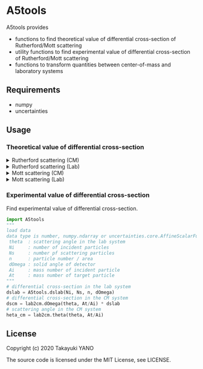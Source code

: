 A5tools
=======

A5tools provides
- functions to find theoretical value of differential cross-section of Rutherford/Mott scattering
- utility functions to find experimental value of differential cross-section of Rutherford/Mott scattering
- functions to transform quantities between center-of-mass and laboratory systems

## Requirements

- numpy
- uncertainties

## Usage

### Theoretical value of differential cross-section
<details>
<summary>Rutherford scattering (CM)</summary>
Find theoretical value of differential cross-section of Rutherford scattering in the center-of-mass system.

Assume that
- Incident particle is C13
- Target particle is C12
- Kinetic energy is 5.0 MeV (in the center-of-mass system)

```python
import numpy as np
import matplotlib.pyplot as plt
import A5tools

T = 5.0 # Kinetic energy
Zi = 6  # Atomic number of incident particle
Zt = 6  # Atomic number of target particle
x = np.linspace(20.0, 160.0, 1000)
y = A5tools.rutherford(np.radians(x), T, Zi, Zt)
# plot
plt.plot(x, y)
plt.yscale('log')
plt.xlabel('scattering angle (CM) [deg]')
plt.ylabel('differential cross-section [mb/str]')
plt.show()
```
</details>

<details>
<summary>Rutherford scattering (Lab)</summary>
Find theoretical value of differential cross-section of Rutherford scattering in the laboratory system.

Assume that
- Incident particle is C13
- Target particle is C12
- Kinetic energy is 10.0 MeV (in the laboratory system)

```python
import numpy as np
import matplotlib.pyplot as plt
import A5tools

T = 10.0 # Kinetic energy
Zi = 6   # Atomic number of incident particle
Ai = 13  #
Zt = 6   # Atomic number of target particle
At = 12  #
x = np.linspace(10.0, 60.0, 1000)
y = A5tools.rutherford_lab(np.radians(x), T, Zi, Ai, Zt, At)
# plot
plt.plot(x, y)
plt.yscale('log')
plt.xlabel('scattering angle (Lab) [deg]')
plt.ylabel('differential cross-section [mb/str]')
plt.show()
```
</details>

<details>
<summary>Mott scattering (CM)</summary>
Find theoretical value of differential cross-section of Mott scattering in the center-of-mass system.

Assume that
- Incident/Target particle is C12
- Kinetic energy is 5.0 MeV (in the center-of-mass system)

```python
import numpy as np
import matplotlib.pyplot as plt
import A5tools

T = 5.0 # Kinetic energy
Z = 6   # Atomic number of incident/target particle
A = 12  # Mass number of incident/target particle
S = 0.0 # spin
x = np.linspace(20.0, 160.0, 1000)
y = A5tools.mott(np.radians(x), T, Z, A, S)
# plot
plt.plot(x, y)
plt.yscale('log')
plt.xlabel('scattering angle (CM) [deg]')
plt.ylabel('differential cross-section [mb/str]')
plt.show()
```
</details>

<details>
<summary>Mott scattering (Lab)</summary>
Find theoretical value of differential cross-section of Mott scattering in the laboratory system.

Assume that
- Incident/Target particle is C12
- Kinetic energy is 10.0 MeV (in the laboratory system)

```python
import numpy as np
import matplotlib.pyplot as plt
import A5tools

T = 10.0 # Kinetic energy
Z = 6   # Atomic number of incident/target particle
A = 12  # Mass number of incident/target particle
S = 0.0 # spin
x = np.linspace(10.0, 60.0, 1000)
y = A5tools.mott_lab(np.radians(x), T, Z, A, S)
# plot
plt.plot(x, y)
plt.yscale('log')
plt.xlabel('scattering angle (Lab) [deg]')
plt.ylabel('differential cross-section [mb/str]')
plt.show()
```
</details>

### Experimental value of differential cross-section
Find experimental value of differential cross-section.

```python
import A5tools
"""
load data
data type is number, numpy.ndarray or uncertainties.core.AffineScalarFunc
 theta  : scattering angle in the lab system
 Ni     : number of incident particles
 Ns     : number pf scattering particles
 n      : particle number / area
 dOmega : solid angle of detector
 Ai     : mass number of incident particle
 At     : mass number of target particle
"""
# differential cross-section in the lab system
dslab = A5tools.dslab(Ni, Ns, n, dOmega)
# differential cross-section in the CM system
dscm = lab2cm.dOmega(theta, At/Ai) * dslab
# scattering angle in the CM system
heta_cm = lab2cm.theta(theta, At/Ai)
```

## License
Copyright (c) 2020 Takayuki YANO

The source code is licensed under the MIT License, see LICENSE.

